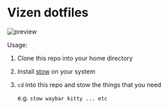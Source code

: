 # Vizen dotfiles

![preview](./preview.avif)

Usage:

1. Clone this repo into your home directory
2. Install [stow](https://repology.org/project/stow/versions) on your system
3. `cd` into this repo and stow the things that you need

   e.g. `stow waybar kitty ... etc`
